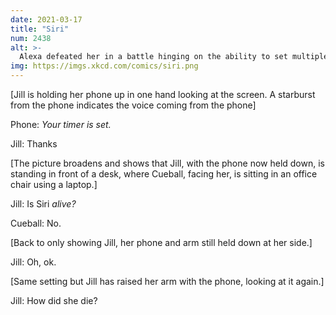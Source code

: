 ```yaml
---
date: 2021-03-17
title: "Siri"
num: 2438
alt: >-
  Alexa defeated her in a battle hinging on the ability to set multiple timers.
img: https://imgs.xkcd.com/comics/siri.png
---
```

[Jill is holding her phone up in one hand looking at the screen. A starburst from the phone indicates the voice coming from the phone]

Phone: *Your timer is set.*

Jill: Thanks

[The picture broadens and shows that Jill, with the phone now held down, is standing in front of a desk, where Cueball, facing her, is sitting in an office chair using a laptop.]

Jill: Is Siri *alive?*

Cueball: No.

[Back to only showing Jill, her phone and arm still held down at her side.]

Jill: Oh, ok.

[Same setting but Jill has raised her arm with the phone, looking at it again.]

Jill: How did she die?
